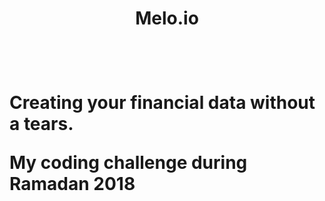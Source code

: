 <h1 align="center">Melo.io<h1>
<br/>


Creating your financial data without a tears.

My coding challenge during Ramadan 2018